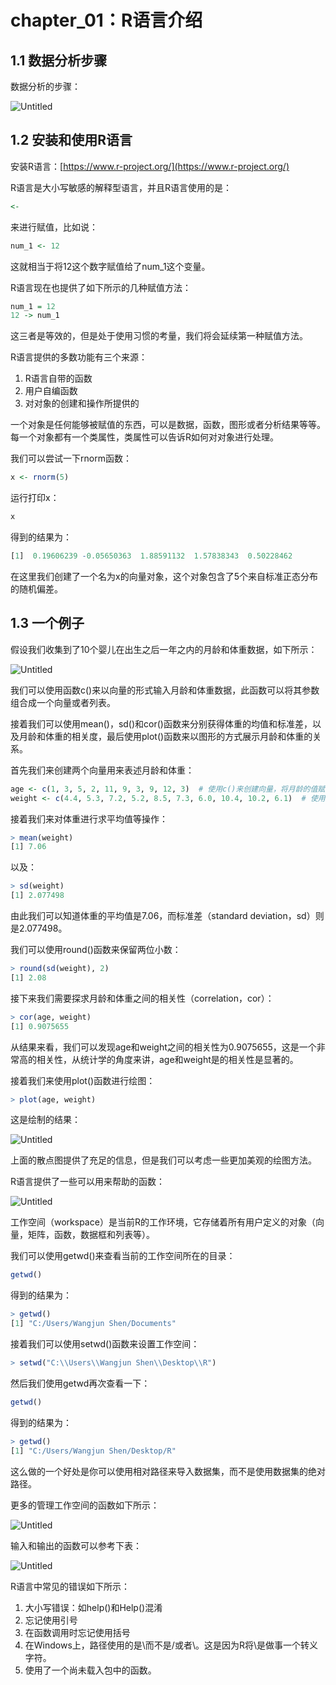 # chapter_01：R语言介绍

## 1.1 数据分析步骤

数据分析的步骤：

![Untitled](chapter_01%EF%BC%9AR%E8%AF%AD%E8%A8%80%E4%BB%8B%E7%BB%8D%2065a96ce3c1d347609c3ab98567826e3f/Untitled.png)

## 1.2 安装和使用R语言

安装R语言：[https://www.r-project.org/](https://www.r-project.org/)

R语言是大小写敏感的解释型语言，并且R语言使用的是：

```r
<-
```

来进行赋值，比如说：

```r
num_1 <- 12
```

这就相当于将12这个数字赋值给了num_1这个变量。

R语言现在也提供了如下所示的几种赋值方法：

```r
num_1 = 12
12 -> num_1
```

这三者是等效的，但是处于使用习惯的考量，我们将会延续第一种赋值方法。

R语言提供的多数功能有三个来源：

1. R语言自带的函数
2. 用户自编函数
3. 对对象的创建和操作所提供的

一个对象是任何能够被赋值的东西，可以是数据，函数，图形或者分析结果等等。每一个对象都有一个类属性，类属性可以告诉R如何对对象进行处理。

我们可以尝试一下rnorm函数：

```r
x <- rnorm(5)
```

运行打印x：

```r
x
```

得到的结果为：

```r
[1]  0.19606239 -0.05650363  1.88591132  1.57838343  0.50228462
```

在这里我们创建了一个名为x的向量对象，这个对象包含了5个来自标准正态分布的随机偏差。

## 1.3 一个例子

假设我们收集到了10个婴儿在出生之后一年之内的月龄和体重数据，如下所示：

![Untitled](chapter_01%EF%BC%9AR%E8%AF%AD%E8%A8%80%E4%BB%8B%E7%BB%8D%2065a96ce3c1d347609c3ab98567826e3f/Untitled%201.png)

我们可以使用函数c()来以向量的形式输入月龄和体重数据，此函数可以将其参数组合成一个向量或者列表。

接着我们可以使用mean()，sd()和cor()函数来分别获得体重的均值和标准差，以及月龄和体重的相关度，最后使用plot()函数来以图形的方式展示月龄和体重的关系。

首先我们来创建两个向量用来表述月龄和体重：

```r
age <- c(1, 3, 5, 2, 11, 9, 3, 9, 12, 3)  # 使用c()来创建向量，将月龄的值赋值进去
weight <- c(4.4, 5.3, 7.2, 5.2, 8.5, 7.3, 6.0, 10.4, 10.2, 6.1)  # 使用c()来创建向量，并且将体重赋值进去
```

接着我们来对体重进行求平均值等操作：

```r
> mean(weight)
[1] 7.06
```

以及：

```r
> sd(weight)
[1] 2.077498
```

由此我们可以知道体重的平均值是7.06，而标准差（standard deviation，sd）则是2.077498。

我们可以使用round()函数来保留两位小数：

```r
> round(sd(weight), 2)
[1] 2.08
```

接下来我们需要探求月龄和体重之间的相关性（correlation，cor）：

```r
> cor(age, weight)
[1] 0.9075655
```

从结果来看，我们可以发现age和weight之间的相关性为0.9075655，这是一个非常高的相关性，从统计学的角度来讲，age和weight是的相关性是显著的。

接着我们来使用plot()函数进行绘图：

```r
> plot(age, weight)
```

这是绘制的结果：

![Untitled](chapter_01%EF%BC%9AR%E8%AF%AD%E8%A8%80%E4%BB%8B%E7%BB%8D%2065a96ce3c1d347609c3ab98567826e3f/Untitled%202.png)

上面的散点图提供了充足的信息，但是我们可以考虑一些更加美观的绘图方法。

R语言提供了一些可以用来帮助的函数：

![Untitled](chapter_01%EF%BC%9AR%E8%AF%AD%E8%A8%80%E4%BB%8B%E7%BB%8D%2065a96ce3c1d347609c3ab98567826e3f/Untitled%203.png)

工作空间（workspace）是当前R的工作环境，它存储着所有用户定义的对象（向量，矩阵，函数，数据框和列表等）。

我们可以使用getwd()来查看当前的工作空间所在的目录：

```r
getwd()
```

得到的结果为：

```r
> getwd()
[1] "C:/Users/Wangjun Shen/Documents"
```

接着我们可以使用setwd()函数来设置工作空间：

```r
> setwd("C:\\Users\\Wangjun Shen\\Desktop\\R")
```

然后我们使用getwd再次查看一下：

```r
getwd()
```

得到的结果为：

```r
> getwd()
[1] "C:/Users/Wangjun Shen/Desktop/R"
```

这么做的一个好处是你可以使用相对路径来导入数据集，而不是使用数据集的绝对路径。

更多的管理工作空间的函数如下所示：

![Untitled](chapter_01%EF%BC%9AR%E8%AF%AD%E8%A8%80%E4%BB%8B%E7%BB%8D%2065a96ce3c1d347609c3ab98567826e3f/Untitled%204.png)

输入和输出的函数可以参考下表：

![Untitled](chapter_01%EF%BC%9AR%E8%AF%AD%E8%A8%80%E4%BB%8B%E7%BB%8D%2065a96ce3c1d347609c3ab98567826e3f/Untitled%205.png)

R语言中常见的错误如下所示：

1. 大小写错误：如help()和Help()混淆
2. 忘记使用引号
3. 在函数调用时忘记使用括号
4. 在Windows上，路径使用的是\而不是/或者\\。这是因为R将\是做事一个转义字符。
5. 使用了一个尚未载入包中的函数。